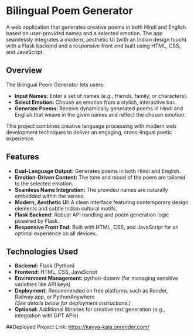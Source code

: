 # Bilingual Poem Generator

A web application that generates creative poems in both Hindi and English based on user-provided names and a selected emotion. The app seamlessly integrates a modern, aesthetic UI (with an Indian design touch) with a Flask backend and a responsive front end built using HTML, CSS, and JavaScript.

## Overview

The Bilingual Poem Generator lets users:
- **Input Names:** Enter a set of names (e.g., friends, family, or characters).
- **Select Emotion:** Choose an emotion from a stylish, interactive bar.
- **Generate Poems:** Receive dynamically generated poems in Hindi and English that weave in the given names and reflect the chosen emotion.

This project combines creative language processing with modern web development techniques to deliver an engaging, cross-lingual poetic experience.

## Features

- **Dual-Language Output:** Generates poems in both Hindi and English.
- **Emotion-Driven Content:** The tone and mood of the poem are tailored to the selected emotion.
- **Seamless Name Integration:** The provided names are naturally embedded within the verses.
- **Modern, Aesthetic UI:** A clean interface featuring contemporary design elements and subtle Indian cultural motifs.
- **Flask Backend:** Robust API handling and poem generation logic powered by Flask.
- **Responsive Front End:** Built with HTML, CSS, and JavaScript for an optimal experience on all devices.

## Technologies Used

- **Backend:** Flask (Python)
- **Frontend:** HTML, CSS, JavaScript
- **Environment Management:** python-dotenv (for managing sensitive variables like API keys)
- **Deployment:** Recommended on free platforms such as Render, Railway.app, or PythonAnywhere  
  *(See details below for deployment instructions.)*
- **Optional:** Additional libraries for creative text generation (e.g., integration with GPT APIs)

##Deployed Project Link: https://kavya-kala.onrender.com/

